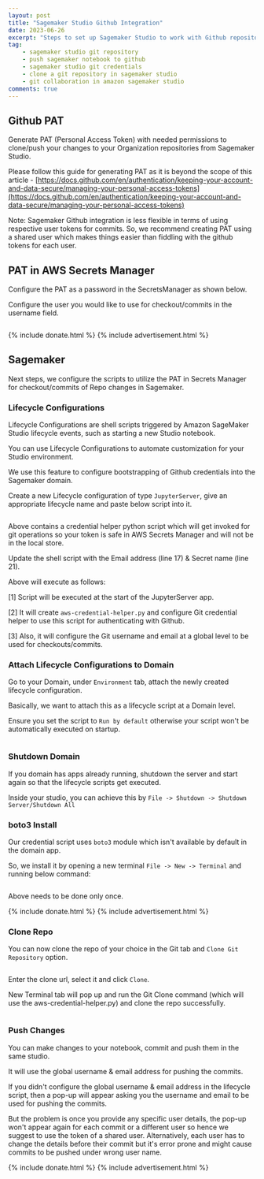 ```yaml
---
layout: post
title: "Sagemaker Studio Github Integration"
date: 2023-06-26
excerpt: "Steps to set up Sagemaker Studio to work with Github repositories"
tag:
    - sagemaker studio git repository
    - push sagemaker notebook to github
    - sagemaker studio git credentials
    - clone a git repository in sagemaker studio
    - git collaboration in amazon sagemaker studio
comments: true
---
```


## Github PAT

Generate PAT (Personal Access Token) with needed permissions to clone/push your changes to your Organization repositories from Sagemaker Studio.

Please follow this guide for generating PAT as it is beyond the scope of this article - [https://docs.github.com/en/authentication/keeping-your-account-and-data-secure/managing-your-personal-access-tokens](https://docs.github.com/en/authentication/keeping-your-account-and-data-secure/managing-your-personal-access-tokens)

Note: Sagemaker Github integration is less flexible in terms of using respective user tokens for commits. So, we recommend creating PAT using a shared user which makes things easier than fiddling with the github tokens for each user.

## PAT in AWS Secrets Manager

Configure the PAT as a password in the SecretsManager as shown below.

Configure the user you would like to use for checkout/commits in the username field.

<figure>
    <a href="{{ site.url }}/assets/img/2023/06/secretsmanager-github-secret.png">
        <picture>
            <source type="image/webp" srcset="{{ site.url }}/assets/img/2023/06/secretsmanager-github-secret.webp">
            <source type="image/png" srcset="{{ site.url }}/assets/img/2023/06/secretsmanager-github-secret.png">
            <img src="{{ site.url }}/assets/img/2023/06/secretsmanager-github-secret.png" alt="">
        </picture>
    </a>
</figure>

{% include donate.html %}
{% include advertisement.html %}

## Sagemaker

Next steps, we configure the scripts to utilize the PAT in Secrets Manager for checkout/commits of Repo changes in Sagemaker.

### Lifecycle Configurations

Lifecycle Configurations are shell scripts triggered by Amazon SageMaker Studio lifecycle events, such as starting a new Studio notebook. 

You can use Lifecycle Configurations to automate customization for your Studio environment. 

We use this feature to configure bootstrapping of Github credentials into the Sagemaker domain.

Create a new Lifecycle configuration of type `JupyterServer`, give an appropriate lifecycle name and paste below script into it.

<figure>
    <a href="{{ site.url }}/assets/img/2023/06/sagemaker-studio-lifecycle-configurations.png">
        <picture>
            <source type="image/webp" srcset="{{ site.url }}/assets/img/2023/06/sagemaker-studio-lifecycle-configurations.webp">
            <source type="image/png" srcset="{{ site.url }}/assets/img/2023/06/sagemaker-studio-lifecycle-configurations.png">
            <img src="{{ site.url }}/assets/img/2023/06/sagemaker-studio-lifecycle-configurations.png" alt="">
        </picture>
    </a>
</figure>


<script src="https://gist.github.com/HarshadRanganathan/2a9c3db5e442359d4855a170df47c087.js"></script>


Above contains a credential helper python script which will get invoked for git operations so your token is safe in AWS Secrets Manager and will not be in the local store.

Update the shell script with the Email address (line 17) & Secret name (line 21).

Above will execute as follows:

[1] Script will be executed at the start of the JupyterServer app.

[2] It will create `aws-credential-helper.py` and configure Git credential helper to use this script for authenticating with Github.

[3] Also, it will configure the Git username and email at a global level to be used for checkouts/commits.



### Attach Lifecycle Configurations to Domain

Go to your Domain, under `Environment` tab, attach the newly created lifecycle configuration.

Basically, we want to attach this as a lifecycle script at a Domain level.

Ensure you set the script to `Run by default` otherwise your script won't be automatically executed on startup.

<figure>
    <a href="{{ site.url }}/assets/img/2023/06/sagemaker-domain-attach-lifecycle-configuration.png">
        <picture>
            <source type="image/webp" srcset="{{ site.url }}/assets/img/2023/06/sagemaker-domain-attach-lifecycle-configuration.webp">
            <source type="image/png" srcset="{{ site.url }}/assets/img/2023/06/sagemaker-domain-attach-lifecycle-configuration.png">
            <img src="{{ site.url }}/assets/img/2023/06/sagemaker-domain-attach-lifecycle-configuration.png" alt="">
        </picture>
    </a>
</figure>

### Shutdown Domain

If you domain has apps already running, shutdown the server and start again so that the lifecycle scripts get executed.

Inside your studio, you can achieve this by `File -> Shutdown -> Shutdown Server/Shutdown All`

### boto3 Install

Our credential script uses `boto3` module which isn't available by default in the domain app.

So, we install it by opening a new terminal `File -> New -> Terminal` and running below command:

<figure>
    <a href="{{ site.url }}/assets/img/2023/06/sagemaker-boto3-install.png">
        <picture>
            <source type="image/webp" srcset="{{ site.url }}/assets/img/2023/06/sagemaker-boto3-install.webp">
            <source type="image/png" srcset="{{ site.url }}/assets/img/2023/06/sagemaker-boto3-install.png">
            <img src="{{ site.url }}/assets/img/2023/06/sagemaker-boto3-install.png" alt="">
        </picture>
    </a>
</figure>

Above needs to be done only once.

{% include donate.html %}
{% include advertisement.html %}

### Clone Repo

You can now clone the repo of your choice in the Git tab and `Clone Git Repository` option.

<figure>
    <a href="{{ site.url }}/assets/img/2023/06/sagemaker-git-clone.png">
        <picture>
            <source type="image/webp" srcset="{{ site.url }}/assets/img/2023/06/sagemaker-git-clone.webp">
            <source type="image/png" srcset="{{ site.url }}/assets/img/2023/06/sagemaker-git-clone.png">
            <img src="{{ site.url }}/assets/img/2023/06/sagemaker-git-clone.png" alt="">
        </picture>
    </a>
</figure>   

Enter the clone url, select it and click `Clone`.

New Terminal tab will pop up and run the Git Clone command (which will use the aws-credential-helper.py) and clone the repo successfully.

<figure>
    <a href="{{ site.url }}/assets/img/2023/06/sagemaker-git-clone-repo.png">
        <picture>
            <source type="image/webp" srcset="{{ site.url }}/assets/img/2023/06/sagemaker-git-clone-repo.webp">
            <source type="image/png" srcset="{{ site.url }}/assets/img/2023/06/sagemaker-git-clone-repo.png">
            <img src="{{ site.url }}/assets/img/2023/06/sagemaker-git-clone-repo.png" alt="">
        </picture>
    </a>
</figure> 

### Push Changes

You can make changes to your notebook, commit and push them in the same studio.

It will use the global username & email address for pushing the commits.

If you didn't configure the global username & email address in the lifecycle script, then a pop-up will appear asking you the username and email to be used for pushing the commits.

But the problem is once you provide any specific user details, the pop-up won't appear again for each commit or a different user so hence we suggest to use the token of a shared user. Alternatively, each user has to change the details before their commit but it's error prone and might cause commits to be pushed under wrong user name.

{% include donate.html %}
{% include advertisement.html %}